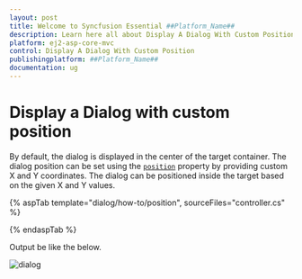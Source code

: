 ```yaml
---
layout: post
title: Welcome to Syncfusion Essential ##Platform_Name##
description: Learn here all about Display A Dialog With Custom Position of Syncfusion Essential ##Platform_Name## widgets based on HTML5 and jQuery.
platform: ej2-asp-core-mvc
control: Display A Dialog With Custom Position
publishingplatform: ##Platform_Name##
documentation: ug
---
```



# Display a Dialog with custom position

By default, the dialog is displayed in the center of the target container. The dialog position can be set using the [`position`](https://help.syncfusion.com/cr/aspnetcore-js2/Syncfusion.EJ2.Popups.Dialog.html#Syncfusion_EJ2_Popups_Dialog_Position) property by providing custom X and Y coordinates.
The dialog can be positioned inside the target based on the given X and Y values.

{% aspTab template="dialog/how-to/position", sourceFiles="controller.cs" %}

{% endaspTab %}

Output be like the below.

![dialog](../images/dialog-custom-position.png)